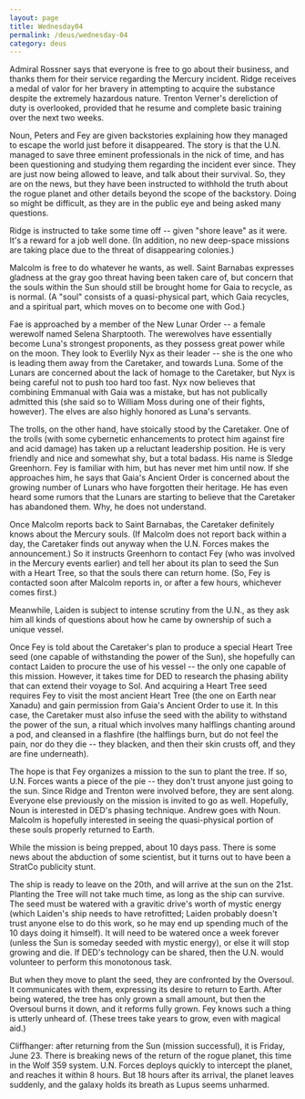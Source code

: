 ```yaml
---
layout: page
title: Wednesday04
permalink: /deus/wednesday-04
category: deus
---
```

Admiral Rossner says that everyone is free to go about their business, and thanks them for their service regarding the Mercury incident. Ridge receives a medal of valor for her bravery in attempting to acquire the substance despite the extremely hazardous nature. Trenton Verner's dereliction of duty is overlooked, provided that he resume and complete basic training over the next two weeks.

Noun, Peters and Fey are given backstories explaining how they managed to escape the world just before it disappeared. The story is that the U.N. managed to save three eminent professionals in the nick of time, and has been questioning and studying them regarding the incident ever since. They are just now being allowed to leave, and talk about their survival. So, they are on the news, but they have been instructed to withhold the truth about the rogue planet and other details beyond the scope of the backstory. Doing so might be difficult, as they are in the public eye and being asked many questions.

Ridge is instructed to take some time off -- given &quot;shore leave&quot; as it were. It's a reward for a job well done. (In addition, no new deep-space missions are taking place due to the threat of disappearing colonies.)

Malcolm is free to do whatever he wants, as well. Saint Barnabas expresses gladness at the gray goo threat having been taken care of, but concern that the souls within the Sun should still be brought home for Gaia to recycle, as is normal. (A &quot;soul&quot; consists of a quasi-physical part, which Gaia recycles, and a spiritual part, which moves on to become one with God.)

Fae is approached by a member of the New Lunar Order -- a female werewolf named Selena Sharptooth. The werewolves have essentially become Luna's strongest proponents, as they possess great power while on the moon. They look to Everlily Nyx as their leader -- she is the one who is leading them away from the Caretaker, and towards Luna. Some of the Lunars are concerned about the lack of homage to the Caretaker, but Nyx is being careful not to push too hard too fast. Nyx now believes that combining Emmanual with Gaia was a mistake, but has not publically admitted this (she said so to William Moss during one of their fights, however). The elves are also highly honored as Luna's servants.

The trolls, on the other hand, have stoically stood by the Caretaker. One of the trolls (with some cybernetic enhancements to protect him against fire and acid damage) has taken up a reluctant leadership position. He is very friendly and nice and somewhat shy, but a total badass. His name is Sledge Greenhorn. Fey is familiar with him, but has never met him until now. If she approaches him, he says that Gaia's Ancient Order is concerned about the growing number of Lunars who have forgotten their heritage. He has even heard some rumors that the Lunars are starting to believe that the Caretaker has abandoned them. Why, he does not understand.

Once Malcolm reports back to Saint Barnabas, the Caretaker definitely knows about the Mercury souls. (If Malcolm does not report back within a day, the Caretaker finds out anyway when the U.N. Forces makes the announcement.) So it instructs Greenhorn to contact Fey (who was involved in the Mercury events earlier) and tell her about its plan to seed the Sun with a Heart Tree, so that the souls there can return home. (So, Fey is contacted soon after Malcolm reports in, or after a few hours, whichever comes first.)

Meanwhile, Laiden is subject to intense scrutiny from the U.N., as they ask him all kinds of questions about how he came by ownership of such a unique vessel.

Once Fey is told about the Caretaker's plan to produce a special Heart Tree seed (one capable of withstanding the power of the Sun), she hopefully can contact Laiden to procure the use of his vessel -- the only one capable of this mission. However, it takes time for DED to research the phasing ability that can extend their voyage to Sol. And acquiring a Heart Tree seed requires Fey to visit the most ancient Heart Tree (the one on Earth near Xanadu) and gain permission from Gaia's Ancient Order to use it. In this case, the Caretaker must also infuse the seed with the ability to withstand the power of the sun, a ritual which involves many halflings chanting around a pod, and cleansed in a flashfire (the halflings burn, but do not feel the pain, nor do they die -- they blacken, and then their skin crusts off, and they are fine underneath).

The hope is that Fey organizes a mission to the sun to plant the tree. If so, U.N. Forces wants a piece of the pie -- they don't trust anyone just going to the sun. Since Ridge and Trenton were involved before, they are sent along. Everyone else previously on the mission is invited to go as well. Hopefully, Noun is interested in DED's phasing technique. Andrew goes with Noun. Malcolm is hopefully interested in seeing the quasi-physical portion of these souls properly returned to Earth.

While the mission is being prepped, about 10 days pass. There is some news about the abduction of some scientist, but it turns out to have been a StratCo publicity stunt.

The ship is ready to leave on the 20th, and will arrive at the sun on the 21st. Planting the Tree will not take much time, as long as the ship can survive. The seed must be watered with a gravitic drive's worth of mystic energy (which Laiden's ship needs to have retrofitted; Laiden probably doesn't trust anyone else to do this work, so he may end up spending much of the 10 days doing it himself). It will need to be watered once a week forever (unless the Sun is someday seeded with mystic energy), or else it will stop growing and die. If DED's technology can be shared, then the U.N. would volunteer to perform this monotonous task.

But when they move to plant the seed, they are confronted by the Oversoul. It communicates with them, expressing its desire to return to Earth. After being watered, the tree has only grown a small amount, but then the Oversoul burns it down, and it reforms fully grown. Fey knows such a thing is utterly unheard of. (These trees take years to grow, even with magical aid.)

Cliffhanger: after returning from the Sun (mission successful), it is Friday, June 23. There is breaking news of the return of the rogue planet, this time in the Wolf 359 system. U.N. Forces deploys quickly to intercept the planet, and reaches it within 8 hours. But 18 hours after its arrival, the planet leaves suddenly, and the galaxy holds its breath as Lupus seems unharmed.


